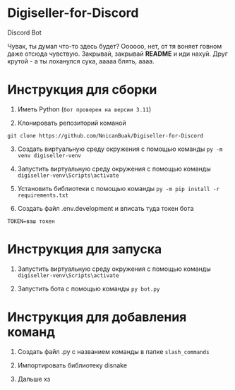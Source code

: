 # Digiseller-for-Discord

Discord Bot

Чувак, ты думал что-то здесь будет?
Оооооо, нет, от тя воняет говном даже отсюда чувствую.
Закрывай, закрывай **README** и иди нахуй.
Друг крутой - а ты лоханулся сука, ааааа блять, аааа.

# Инструкция для сборки

1. Иметь Python (```бот проверен на версии 3.11```)

2. Клонировать репозиторий команой
```
git clone https://github.com/NnicanBuak/Digiseller-for-Discord
```

3. Создать виртуальную среду окружения с помощью команды `py -m venv digiseller-venv`

4. Запустить виртуальную среду окружения с помощью команды `digiseller-venv\Scripts\activate`

5. Установить библиотеки с помощью команды `py -m pip install -r requirements.txt`

6. Создать файл .env.development и вписать туда токен бота
```env
TOKEN=ваш токен
```

# Инструкция для запуска

1. Запустить виртуальную среду окружения с помощью команды `digiseller-venv\Scripts\activate`

2. Запустить бота с помощью команды `py bot.py`

# Инструкция для добавления команд

1. Создать файл .py с названием команды в папке `slash_commands`

2. Импортировать библиотеку disnake

3. Дальше хз
